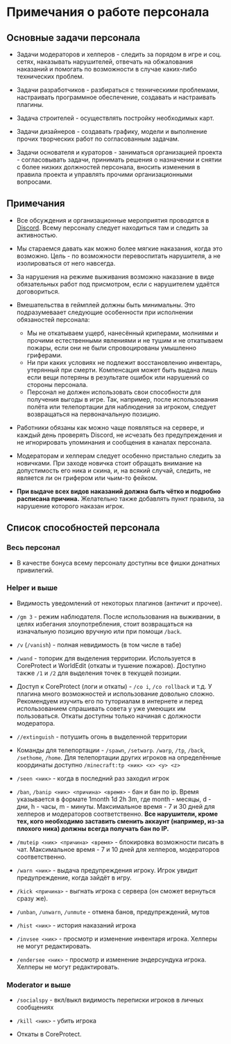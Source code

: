 # Примечания о работе персонала


## Основные задачи персонала

- Задачи модераторов и хелперов - следить за порядом в игре и соц. сетях, наказывать нарушителей, отвечать на обжалования наказаний и помогать по возможности в случае каких-либо технических проблем.

- Задачи разработчиков - разбираться с техническими проблемами, настраивать программное обеспечение, создавать и настраивать плагины.

- Задача строителей - осуществлять постройку необходимых карт.

- Задачи дизайнеров - создавать графику, модели и выполнение прочих творческих работ по согласованным задачам.

- Задачи основателя и кураторов - заниматься организацией проекта - согласовывать задачи, принимать решения о назначении и снятии с более низких должностей персонала, вносить изменения в правила проекта и управлять прочими организационными вопросами.

## Примечания

- Все обсуждения и организационные мероприятия проводятся в [Discord](https://discord.com/invite/fhgkRff). Всему персоналу следует находиться там и следить за активностью.

- Мы стараемся давать как можно более мягкие наказания, когда это возможно. Цель - по возможности перевоспитать нарушителя, а не изолироваться от него навсегда.

- За нарушения на режиме выживания возможно наказание в виде обязательных работ под присмотром, если с нарушителем удаётся договориться.

- Вмешательства в геймплей должны быть минимальны. Это подразумеваает следующие особенности при исполнении обязаностей персонала:
    - Мы не откатываем ущерб, нанесённый криперами, молниями и прочими естественными явлениями и не тушим и не откатываем пожары, если они не были спровоцированы умышленно гриферами.
    - Ни при каких условиях не подлежит восстановлению инвентарь, утерянный при смерти. Компенсация может быть выдана лишь если вещи потеряны в результате ошибок или нарушений со стороны персонала.
    - Персонал не должен использовать свои способности для получения выгоды в игре. Так, например, после использования полёта или телепортации для наблюдения за игроком, следует возвращаться на первоначальную позицию.

- Работники обязаны как можно чаще появляться на сервере, и каждый день проверять Discord, не исчезать без предупреждения и не игнорировать упоминания и сообщения в каналах персонала.

- Модераторам и хелперам следует особенно пристально следить за новичками. При заходе новичка стоит обращать внимание на допустимость его ника и скина, и, на всякий случай, следить, не является ли он грифером или чьим-то фейком.

- **При выдаче всех видов наказаний должна быть чётко и подробно расписана причина.** Желательно также добавлять пункт правила, за нарушение которого наказан игрок.


## Список способностей персонала

### Весь персонал

- В качестве бонуса всему персоналу доступны все фишки донатных привилегий.

### Helper и выше

- Видимость уведомлений от некоторых плагинов (античит и прочее).

- `/gm 3` - режим наблюдателя. После использования на выживании, в целях избегания злоупотребления, стоит возвращаться на изначальную позицию вручную или при помощи `/back`.

- `/v` (`/vanish`) - полная невидимость (в том числе в табе)

- `/wand` - топорик для выделения территории. Используется в CoreProtect и WorldEdit (откаты и тушение пожаров). Доступно также `/1` и `/2` для выделения точек в текущей позиции.

- Доступ к CoreProtect (логи и откаты) - `/co i`, `/co rollback` и т.д. У плагина много возможностей и использование довольно сложно. Рекомендуем изучить его по туториалам в интернете и перед использованием спрашивать совета у уже умеющих им пользоваться. Откаты доступны только начиная с должности модератора.

- `//extinguish` - потушить огонь в выделенной территории

- Команды для телепортации - `/spawn`, `/setwarp`. `/warp`, `/tp`, `/back`, `/sethome`, `/home`. Для телепортации других игроков на определённые координаты доступно `/minecraft:tp <ник> <x> <y> <z>`

- `/seen <ник>` - когда в последний раз заходил игрок

- `/ban`, `/banip <ник> <причина> <время>` - бан и бан по ip. Время указывается в формате 1month 1d 2h 3m, где month - месяцы, d - дни, h - часы, m - минуты. Максимальное время - 7 и 30 дней для хелперов и модераторов соответственно. **Все нарушители, кроме тех, кого необходимо заставить сменить аккаунт (например, из-за плохого ника) должны всегда получать бан по IP.**

- `/muteip <ник> <причина> <время>` - блокировка возможности писать в чат. Максимальное время - 7 и 10 дней для хелперов, модераторов соответственно.

- `/warn <ник>` - выдача предупреждения игроку. Игрок увидит предупреждение, когда зайдёт в игру.

- `/kick <причина>` - выгнать игрока с сервера (он сможет вернуться сразу же).

- `/unban`, `/unwarn`, `/unmute` - отмена банов, предупреждений, мутов

- `/hist <ник>` - история наказаний игрока

- `/invsee <ник>` - просмотр и изменение инвентаря игрока. Хелперы не могут редактировать.

- `/endersee <ник>` - просмотр и изменение эндерсундука игрока. Хелперы не могут редактировать.

### Moderator и выше

- `/socialspy` - вкл/выкл видимость переписки игроков в личных сообщениях

- `/kill <ник>` - убить игрока

- Откаты в CoreProtect.